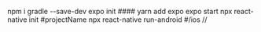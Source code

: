 npm i gradle --save-dev
expo init ####
yarn add expo
expo start
npx react-native init #projectName
npx react-native run-android #/ios //
